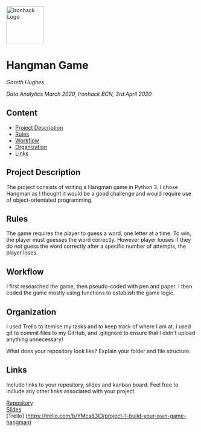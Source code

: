<img src="https://bit.ly/2VnXWr2" alt="Ironhack Logo" width="100"/>

# Hangman Game
*Gareth Hughes*

*Data Analytics March 2020, Ironhack BCN, 3rd April 2020*

## Content
- [Project Description](#project-description)
- [Rules](#rules)
- [Workflow](#workflow)
- [Organization](#organization)
- [Links](#links)

## Project Description
The project consists of writing a Hangman game in Python 3. I chose Hangman as I thought it would be a good challenge and would require use of object-orientated programming. 

## Rules
The game requires the player to guess a word, one letter at a time. To win, the player must guesses the word correctly. However player looses if they do not guess the word correctly after a specific number of attempts, the player loses.

## Workflow
I first researched the game, then pseudo-coded with pen and paper. I then coded the game mostly using functions to establish the game logic. 

## Organization
I used Trello to itemise my tasks and to keep track of where I am at. I used git to commit files to my GitHub, and .gitignore to ensure that I didn't upload anything unnecessary! 

What does your repository look like? Explain your folder and file structure.


## Links
Include links to your repository, slides and kanban board. Feel free to include any other links associated with your project.

[Repository](https://github.com/peiriant/Project-Week-1-Build-Your-Own-Game)  
[Slides](https://slides.com/)  
[Trello] (https://trello.com/b/YMcs63lD/project-1-build-your-own-game-hangman)